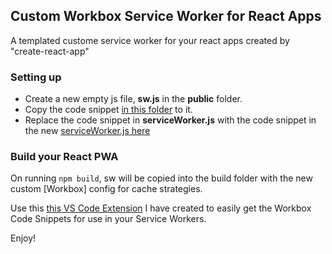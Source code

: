 ## Custom Workbox Service Worker for React Apps
A templated custome service worker for your react apps created by "create-react-app"

### Setting up

 - Create a new empty js file, **sw.js** in the **public** folder.
 - Copy the code snippet [in this folder](https://github.com/mayeedwin/custom-service-worker-react-app/blob/master/src/sw.js) to it.
 - Replace the code snippet in **serviceWorker.js** with the code snippet in the new [serviceWorker.js here](https://github.com/mayeedwin/custom-service-worker-react-app/blob/master/src/config/serviceWorker.js)
 
 ### Build your React PWA
 
 On running `npm build`, sw will be copied into the build folder with the 
 new custom [Workbox] config for cache strategies.
 
 Use this [this VS Code Extension](https://marketplace.visualstudio.com/items?itemName=mayeedwin.vscode-pwa) I have created to easily get the Workbox Code Snippets
 for use in your Service Workers.
 
 Enjoy!
